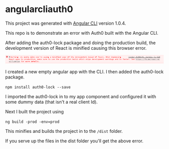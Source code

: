 # angularcliauth0

This project was generated with [Angular CLI](https://github.com/angular/angular-cli) version 1.0.4.

This repo is to demonstrate an error with Auth0 built with the Angular CLI.

After adding the auth0-lock package and doing the production build, the development version of React is minified causing this browser error.

![browser error](react-error.png)

I created a new empty angular app with the CLI.  I then added the auth0-lock package.

`npm install auth0-lock --save`

I imported the auth0-lock in to my app component and configured it with some dummy data (that isn't a real client Id).

Next I built the project using

`ng build -prod -env=prod`

This minifies and builds the project in to the `/dist` folder.

If you serve up the files in the dist folder you'll get the above error.
